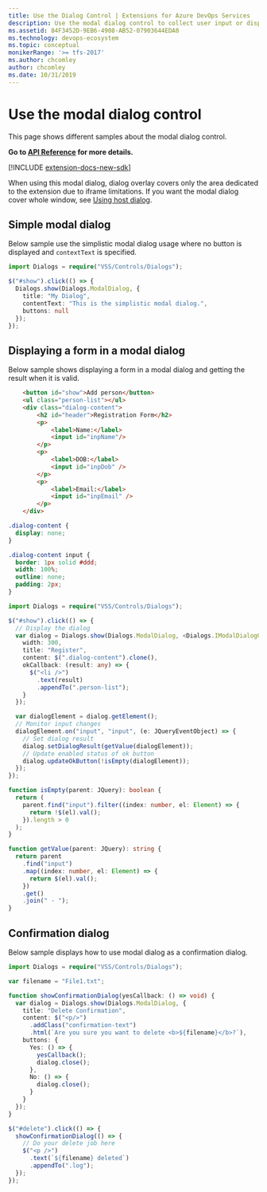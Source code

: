 ```yaml
---
title: Use the Dialog Control | Extensions for Azure DevOps Services
description: Use the modal dialog control to collect user input or display message in your app for Azure DevOps Services.
ms.assetid: 84F3452D-9EB6-4908-AB52-07903644EDA8
ms.technology: devops-ecosystem
ms.topic: conceptual
monikerRange: '>= tfs-2017'
ms.author: chcomley
author: chcomley
ms.date: 10/31/2019
---
```


# Use the modal dialog control

This page shows different samples about the modal dialog control.

**Go to [API Reference](../../reference/client/controls/modaldialog.md) for more details.**

[!INCLUDE [extension-docs-new-sdk](../../../includes/extension-docs-new-sdk.md)]

<div class="alert alert-warning">
When using this modal dialog, dialog overlay covers only the area dedicated to the extension due to iframe limitations. If you want the modal dialog cover whole window, see <a href="../using-host-dialog.md" data-raw-source="[Using host dialog](../using-host-dialog.md)">Using host dialog</a>.
</div>

<a name="basic"></a>

## Simple modal dialog

Below sample use the simplistic modal dialog usage where no button is displayed and `contextText` is specified.

```typescript
import Dialogs = require("VSS/Controls/Dialogs");

$("#show").click(() => {
  Dialogs.show(Dialogs.ModalDialog, {
    title: "My Dialog",
    contentText: "This is the simplistic modal dialog.",
    buttons: null
  });
});
```

<a name="form"></a>

## Displaying a form in a modal dialog

Below sample shows displaying a form in a modal dialog and getting the result when it is valid.

```html
	<button id="show">Add person</button>
	<ul class="person-list"></ul>
	<div class="dialog-content">
		<h2 id="header">Registration Form</h2>
		<p>
			<label>Name:</label>
			<input id="inpName"/>
		</p>
		<p>
			<label>DOB:</label>
			<input id="inpDob" />
		</p>
		<p>
			<label>Email:</label>
			<input id="inpEmail" />
		</p>
	</div>
```

```css
.dialog-content {
  display: none;
}

.dialog-content input {
  border: 1px solid #ddd;
  width: 100%;
  outline: none;
  padding: 2px;
}
```

```typescript
import Dialogs = require("VSS/Controls/Dialogs");

$("#show").click(() => {
  // Display the dialog
  var dialog = Dialogs.show(Dialogs.ModalDialog, <Dialogs.IModalDialogOptions>{
    width: 300,
    title: "Register",
    content: $(".dialog-content").clone(),
    okCallback: (result: any) => {
      $("<li />")
        .text(result)
        .appendTo(".person-list");
    }
  });

  var dialogElement = dialog.getElement();
  // Monitor input changes
  dialogElement.on("input", "input", (e: JQueryEventObject) => {
    // Set dialog result
    dialog.setDialogResult(getValue(dialogElement));
    // Update enabled status of ok button
    dialog.updateOkButton(!isEmpty(dialogElement));
  });
});

function isEmpty(parent: JQuery): boolean {
  return (
    parent.find("input").filter((index: number, el: Element) => {
      return !$(el).val();
    }).length > 0
  );
}

function getValue(parent: JQuery): string {
  return parent
    .find("input")
    .map((index: number, el: Element) => {
      return $(el).val();
    })
    .get()
    .join(" - ");
}
```

<a name="confirmation"></a>

## Confirmation dialog

Below sample displays how to use modal dialog as a confirmation dialog.

```typescript
import Dialogs = require("VSS/Controls/Dialogs");

var filename = "File1.txt";

function showConfirmationDialog(yesCallback: () => void) {
  var dialog = Dialogs.show(Dialogs.ModalDialog, {
    title: "Delete Confirmation",
    content: $("<p/>")
      .addClass("confirmation-text")
      .html(`Are you sure you want to delete <b>${filename}</b>?`),
    buttons: {
      Yes: () => {
        yesCallback();
        dialog.close();
      },
      No: () => {
        dialog.close();
      }
    }
  });
}

$("#delete").click(() => {
  showConfirmationDialog(() => {
    // Do your delete job here
    $("<p />")
      .text(`${filename} deleted`)
      .appendTo(".log");
  });
});
```
